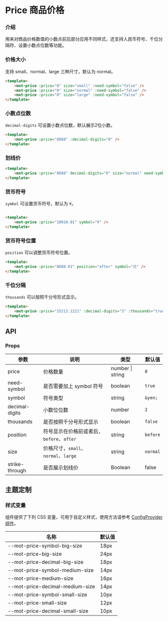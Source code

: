 # Price 商品价格

### 介绍

用来对商品价格数值的小数点前后部分应用不同样式，还支持人民币符号、千位分隔符、设置小数点位数等功能。

### 价格大小

支持 small、normal、large 三种尺寸，默认为 normal。

``` html
<template>
    <mot-price :price="0" size="small" :need-symbol="false" />
    <mot-price :price="0" size="normal" :need-symbol="false" />
    <mot-price :price="0" size="large" :need-symbol="false" />
</template>
```

### 小数点位数

`decimal-digits` 可设置小数点位数，默认展示2位小数。

``` html
<template>
    <mot-price :price="8888" :decimal-digits="0" />
</template>
```

### 划线价

``` html
<template>
    <mot-price :price="8888" decimal-digits="0" size="normal" need-symbol thousands strike-through />
</template>
```

### 货币符号

`symbol` 可设置货币符号，默认为 `¥`。

``` html

<template>
    <mot-price :price="10010.01" symbol="¥" />
</template>
```

### 货币符号位置

`position` 可以调整货币符号位置。

``` html
<template>
    <mot-price :price="8888.01" position="after" symbol="元" />
</template>
```

### 千位分隔

`thousands` 可以按照千分号形式显示。

``` html
<template>
    <mot-price :price="15213.1221" :decimal-digits="3" :thousands="true" />
</template>
```

## API

### Props

| 参数           | 说明                                      | 类型             | 默认值   |
| -------------- | ----------------------------------------- | ---------------- | -------- |
| price          | 价格数量                                  | number \| string | `0`      |
| need-symbol    | 是否需要加上 symbol 符号                  | boolean          | `true`   |
| symbol         | 符号类型                                  | string           | `&yen;`  |
| decimal-digits | 小数位位数                                | number           | `2`      |
| thousands      | 是否按照千分号形式显示                    | boolean          | `false`  |
| position       | 符号显示在价格前或者后，`before`、`after` | string           | `before` |
| size           | 价格尺寸，`small`、`normal`、`large`      | string           | `normal` |
| strike-through | 是否展示划线价                            | Boolean          | false    |

## 主题定制

### 样式变量

组件提供了下列 CSS 变量，可用于自定义样式，使用方法请参考 [ConfigProvider 组件](/components/configprovider)。

| 名称                            | 默认值 |
| ------------------------------- | ------ |
| --mot-price-symbol-big-size     | 18px   |
| --mot-price-big-size            | 24px   |
| --mot-price-decimal-big-size    | 18px   |
| --mot-price-symbol-medium-size  | 14px   |
| --mot-price-medium-size         | 16px   |
| --mot-price-decimal-medium-size | 14px   |
| --mot-price-symbol-small-size   | 10px   |
| --mot-price-small-size          | 12px   |
| --mot-price-decimal-small-size  | 10px   |
